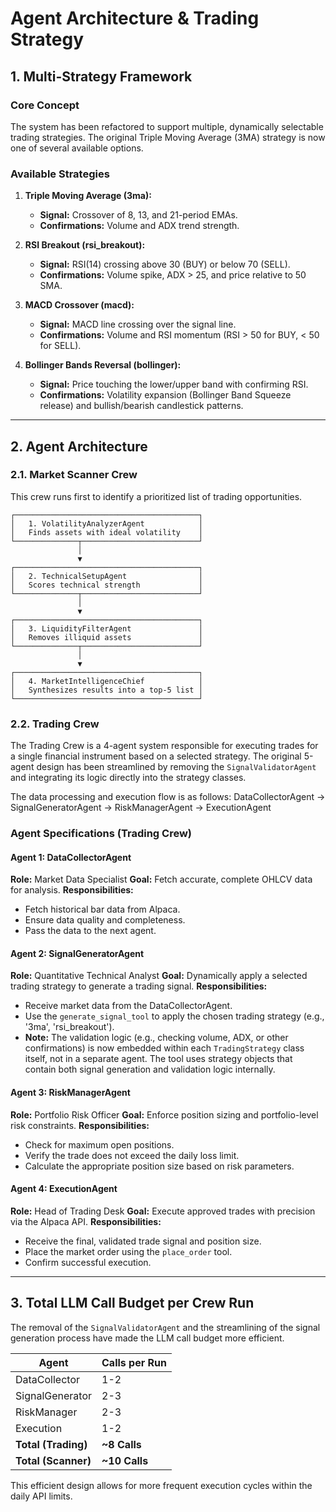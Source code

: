 # Agent Architecture & Trading Strategy

## 1. Multi-Strategy Framework

### Core Concept
The system has been refactored to support multiple, dynamically selectable trading strategies. The original Triple Moving Average (3MA) strategy is now one of several available options.

### Available Strategies

1.  **Triple Moving Average (3ma):**
    *   **Signal:** Crossover of 8, 13, and 21-period EMAs.
    *   **Confirmations:** Volume and ADX trend strength.

2.  **RSI Breakout (rsi_breakout):**
    *   **Signal:** RSI(14) crossing above 30 (BUY) or below 70 (SELL).
    *   **Confirmations:** Volume spike, ADX > 25, and price relative to 50 SMA.

3.  **MACD Crossover (macd):**
    *   **Signal:** MACD line crossing over the signal line.
    *   **Confirmations:** Volume and RSI momentum (RSI > 50 for BUY, < 50 for SELL).

4.  **Bollinger Bands Reversal (bollinger):**
    *   **Signal:** Price touching the lower/upper band with confirming RSI.
    *   **Confirmations:** Volatility expansion (Bollinger Band Squeeze release) and bullish/bearish candlestick patterns.

---

## 2. Agent Architecture

### 2.1. Market Scanner Crew
This crew runs first to identify a prioritized list of trading opportunities.

```
┌─────────────────────────────────────────┐
│   1. VolatilityAnalyzerAgent            │
│   Finds assets with ideal volatility    │
└──────────────┬──────────────────────────┘
			   │
			   ▼
┌─────────────────────────────────────────┐
│   2. TechnicalSetupAgent                │
│   Scores technical strength             │
└──────────────┬──────────────────────────┘
			   │
			   ▼
┌─────────────────────────────────────────┐
│   3. LiquidityFilterAgent               │
│   Removes illiquid assets               │
└──────────────┬──────────────────────────┘
			   │
			   ▼
┌─────────────────────────────────────────┐
│   4. MarketIntelligenceChief            │
│   Synthesizes results into a top-5 list │
└─────────────────────────────────────────┘
```

### 2.2. Trading Crew
The Trading Crew is a 4-agent system responsible for executing trades for a single financial instrument based on a selected strategy. The original 5-agent design has been streamlined by removing the `SignalValidatorAgent` and integrating its logic directly into the strategy classes.

The data processing and execution flow is as follows:
DataCollectorAgent → SignalGeneratorAgent → RiskManagerAgent → ExecutionAgent

### Agent Specifications (Trading Crew)

#### Agent 1: DataCollectorAgent
**Role:** Market Data Specialist
**Goal:** Fetch accurate, complete OHLCV data for analysis.
**Responsibilities:**
- Fetch historical bar data from Alpaca.
- Ensure data quality and completeness.
- Pass the data to the next agent.

#### Agent 2: SignalGeneratorAgent
**Role:** Quantitative Technical Analyst
**Goal:** Dynamically apply a selected trading strategy to generate a trading signal.
**Responsibilities:**
- Receive market data from the DataCollectorAgent.
- Use the `generate_signal_tool` to apply the chosen trading strategy (e.g., '3ma', 'rsi_breakout').
- **Note:** The validation logic (e.g., checking volume, ADX, or other confirmations) is now embedded within each `TradingStrategy` class itself, not in a separate agent. The tool uses strategy objects that contain both signal generation and validation logic internally.

#### Agent 3: RiskManagerAgent
**Role:** Portfolio Risk Officer
**Goal:** Enforce position sizing and portfolio-level risk constraints.
**Responsibilities:**
- Check for maximum open positions.
- Verify the trade does not exceed the daily loss limit.
- Calculate the appropriate position size based on risk parameters.

#### Agent 4: ExecutionAgent
**Role:** Head of Trading Desk
**Goal:** Execute approved trades with precision via the Alpaca API.
**Responsibilities:**
- Receive the final, validated trade signal and position size.
- Place the market order using the `place_order` tool.
- Confirm successful execution.

---

## 3. Total LLM Call Budget per Crew Run

The removal of the `SignalValidatorAgent` and the streamlining of the signal generation process have made the LLM call budget more efficient.

| Agent             | Calls per Run |
|-------------------|---------------|
| DataCollector     | 1-2           |
| SignalGenerator   | 2-3           |
| RiskManager       | 2-3           |
| Execution         | 1-2           |
| **Total (Trading)** | **~8 Calls**    |
| **Total (Scanner)** | **~10 Calls**   |

This efficient design allows for more frequent execution cycles within the daily API limits.

